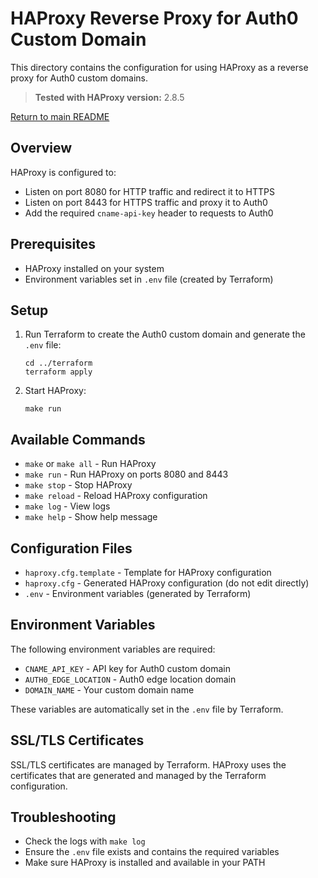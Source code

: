 # HAProxy Reverse Proxy for Auth0 Custom Domain

This directory contains the configuration for using HAProxy as a reverse proxy for Auth0 custom domains.

> **Tested with HAProxy version:** 2.8.5

[Return to main README](../README.md)

## Overview

HAProxy is configured to:
- Listen on port 8080 for HTTP traffic and redirect it to HTTPS
- Listen on port 8443 for HTTPS traffic and proxy it to Auth0
- Add the required `cname-api-key` header to requests to Auth0

## Prerequisites

- HAProxy installed on your system
- Environment variables set in `.env` file (created by Terraform)

## Setup

1. Run Terraform to create the Auth0 custom domain and generate the `.env` file:
   ```
   cd ../terraform
   terraform apply
   ```

2. Start HAProxy:
   ```
   make run
   ```

## Available Commands

- `make` or `make all` - Run HAProxy
- `make run` - Run HAProxy on ports 8080 and 8443
- `make stop` - Stop HAProxy
- `make reload` - Reload HAProxy configuration
- `make log` - View logs
- `make help` - Show help message

## Configuration Files

- `haproxy.cfg.template` - Template for HAProxy configuration
- `haproxy.cfg` - Generated HAProxy configuration (do not edit directly)
- `.env` - Environment variables (generated by Terraform)

## Environment Variables

The following environment variables are required:
- `CNAME_API_KEY` - API key for Auth0 custom domain
- `AUTH0_EDGE_LOCATION` - Auth0 edge location domain
- `DOMAIN_NAME` - Your custom domain name

These variables are automatically set in the `.env` file by Terraform.

## SSL/TLS Certificates

SSL/TLS certificates are managed by Terraform. HAProxy uses the certificates that are generated and managed by the Terraform configuration.

## Troubleshooting

- Check the logs with `make log`
- Ensure the `.env` file exists and contains the required variables
- Make sure HAProxy is installed and available in your PATH